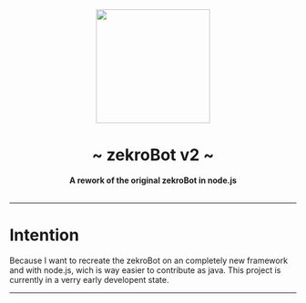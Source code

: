  <div align="center">
     <img src="http://zekro.de/zb2/src/logo_github.png" width="200"/>
     <h1>~ zekroBot v2 ~</h1>
     <strong>A rework of the original zekroBot in node.js</strong><br><br>
 </div>

---

# Intention

Because I want to recreate the zekroBot on an completely new framework and with node.js, wich is way easier to contribute as java. This project is currently in a verry early developent state.

---